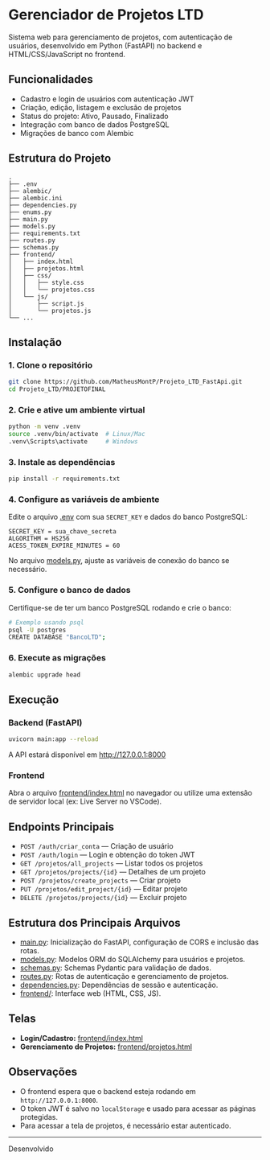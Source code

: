 # Gerenciador de Projetos LTD

Sistema web para gerenciamento de projetos, com autenticação de usuários, desenvolvido em Python (FastAPI) no backend e HTML/CSS/JavaScript no frontend.

## Funcionalidades

- Cadastro e login de usuários com autenticação JWT
- Criação, edição, listagem e exclusão de projetos
- Status do projeto: Ativo, Pausado, Finalizado
- Integração com banco de dados PostgreSQL
- Migrações de banco com Alembic

## Estrutura do Projeto

```
.
├── .env
├── alembic/
├── alembic.ini
├── dependencies.py
├── enums.py
├── main.py
├── models.py
├── requirements.txt
├── routes.py
├── schemas.py
├── frontend/
│   ├── index.html
│   ├── projetos.html
│   ├── css/
│   │   ├── style.css
│   │   └── projetos.css
│   └── js/
│       ├── script.js
│       └── projetos.js
└── ...
```

## Instalação

### 1. Clone o repositório

```sh
git clone https://github.com/MatheusMontP/Projeto_LTD_FastApi.git
cd Projeto_LTD/PROJETOFINAL
```

### 2. Crie e ative um ambiente virtual

```sh
python -m venv .venv
source .venv/bin/activate  # Linux/Mac
.venv\Scripts\activate     # Windows
```

### 3. Instale as dependências

```sh
pip install -r requirements.txt
```

### 4. Configure as variáveis de ambiente

Edite o arquivo [.env](.env) com sua `SECRET_KEY` e dados do banco PostgreSQL:

```
SECRET_KEY = sua_chave_secreta
ALGORITHM = HS256
ACESS_TOKEN_EXPIRE_MINUTES = 60
```

No arquivo [models.py](models.py), ajuste as variáveis de conexão do banco se necessário.

### 5. Configure o banco de dados

Certifique-se de ter um banco PostgreSQL rodando e crie o banco:

```sh
# Exemplo usando psql
psql -U postgres
CREATE DATABASE "BancoLTD";
```

### 6. Execute as migrações

```sh
alembic upgrade head
```

## Execução

### Backend (FastAPI)

```sh
uvicorn main:app --reload
```

A API estará disponível em http://127.0.0.1:8000

### Frontend

Abra o arquivo [frontend/index.html](frontend/index.html) no navegador ou utilize uma extensão de servidor local (ex: Live Server no VSCode).

## Endpoints Principais

- `POST /auth/criar_conta` — Criação de usuário
- `POST /auth/login` — Login e obtenção do token JWT
- `GET /projetos/all_projects` — Listar todos os projetos
- `GET /projetos/projects/{id}` — Detalhes de um projeto
- `POST /projetos/create_projects` — Criar projeto
- `PUT /projetos/edit_project/{id}` — Editar projeto
- `DELETE /projetos/projects/{id}` — Excluir projeto

## Estrutura dos Principais Arquivos

- [main.py](main.py): Inicialização do FastAPI, configuração de CORS e inclusão das rotas.
- [models.py](models.py): Modelos ORM do SQLAlchemy para usuários e projetos.
- [schemas.py](schemas.py): Schemas Pydantic para validação de dados.
- [routes.py](routes.py): Rotas de autenticação e gerenciamento de projetos.
- [dependencies.py](dependencies.py): Dependências de sessão e autenticação.
- [frontend/](frontend/): Interface web (HTML, CSS, JS).

## Telas

- **Login/Cadastro:** [frontend/index.html](frontend/index.html)
- **Gerenciamento de Projetos:** [frontend/projetos.html](frontend/projetos.html)

## Observações

- O frontend espera que o backend esteja rodando em `http://127.0.0.1:8000`.
- O token JWT é salvo no `localStorage` e usado para acessar as páginas protegidas.
- Para acessar a tela de projetos, é necessário estar autenticado.

---

Desenvolvido
